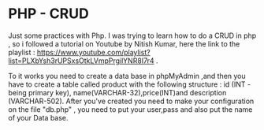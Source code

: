 # PHP - CRUD
Just some practices with Php.
I was trying to learn how to do a CRUD in php , so i followed a tutorial on Youtube by Nitish Kumar, 
here the link to the playlist : https://www.youtube.com/playlist?list=PLXbYsh3rUPSxsOtkLVmpPrgilYNR8I7r4 . 


To it works you need to create a data base in phpMyAdmin ,and then you have to create a table called product with 
the following structure : id (INT - being primary key), name(VARCHAR-32),price(INT)and description (VARCHAR-502). 
After you've created you need to make your configuration on the file "db.php" , you need to put your user,pass and also put the name of your Data base.

